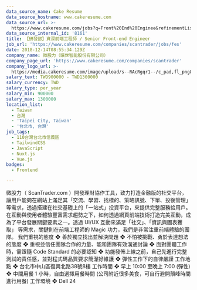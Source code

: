 ```yaml
---
data_source_name: Cake Resume
data_source_hostname: www.cakeresume.com
data_source_url: >-
  https://www.cakeresume.com/jobs?q=Front%20End%20Enginee&refinementList[lang_name][0]=E[…]tech_front-end-development&range[salary_range][min]=1000000
data_source_internal_id: '8161'
title: 【研發部】資深前端工程師 / Senior Front-end Engineer
job_url: 'https://www.cakeresume.com/companies/scantrader/jobs/fes'
date: 2018-12-14T08:55:34.129Z
company_name: 微股力（曠世智能股份有限公司）
company_page_url: 'https://www.cakeresume.com/companies/scantrader'
company_logo_url: >-
  https://media.cakeresume.com/image/upload/s--RAcRgqr1--/c_pad,fl_png8,h_200,w_200/v1541755455/vuovsix4lxuxleiej7ae.png
salary_text: TWD900000 - TWD1300000
salary_currency: TWD
salary_type: per_year
salary_min: 900000
salary_max: 1300000
location_list:
  - Taiwan
  - 台灣
  - 'Taipei City, Taiwan'
  - '台北市, 台灣'
job_tags:
  - 110台灣台北市信義區
  - TailwindCSS
  - JavaScript
  - Nuxt.js
  - Vue.js
badges:
  - Frontend

---
```


微股力（ ScanTrader.com ）開發理財協作工具，致力打造金融版的社交平台，讓用戶能夠在網站上滿足其「交流、學習、找標的、策略訊號、下單、投後管理」等需求，透過搭建在社交基礎上的「一站式」投資平台，來提供完整服務給用戶。 在互動與使用者體驗豐富需求趨勢之下，如何透過網頁前端技術打造完美互動，成為了平台發展關鍵要素之一。透過 UI/UX 互動來滿足「社交」、「資訊與圖表獲取」 等需求，關鍵則在前端工程師的 Magic 功力，我們是非常注重前端體驗的團隊。 我們重視的態度 ❖ 善於獨立找出並解決問題 ❖ 不怕被挑戰、勇於表達想法的態度 ❖ 重視並信任團隊合作的力量、能和團隊有效溝通討論 ❖ 面對團體工作時，需跟隨 Code Standard 的必要認知 ❖ 功能發佈上線之前，自己先進行完整測試的責任感，並對程式碼品質要求簡潔好維護 ❖ 彈性工作下的自律嚴謹 工作地點 ❖ 台北市中山區復興北路38號8樓 工作時間 ❖ 早上 10:00 至晚上 7:00 (彈性) ❖ 中間用餐 1 小時，自由選擇用餐時間 (公司附近很多美食，可自行避開顛峰時間進行用餐) 工作環境 ❖ Dell 24